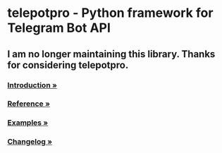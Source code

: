 # telepotpro - Python framework for Telegram Bot API

## I am no longer maintaining this library. Thanks for considering telepotpro.

### [Introduction »](http://telepotpro.readthedocs.io/en/latest/)
### [Reference »](http://telepotpro.readthedocs.io/en/latest/reference.html)
### [Examples »](https://github.com/pesaventofilippo/telepotpro/tree/master/examples)
### [Changelog »](https://github.com/pesaventofilippo/telepotpro/blob/master/CHANGELOG.md)
